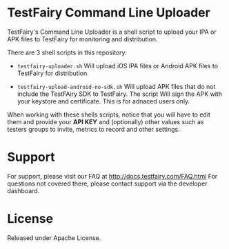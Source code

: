 TestFairy Command Line Uploader
===============================

TestFairy's Command Line Uploader is a shell script to upload your IPA or APK files to TestFairy for monitoring and distribution.

There are 3 shell scripts in this repository:

* `testfairy-uploader.sh`
  Will upload iOS IPA files or Android APK files to TestFairy for distribution.

* `testfairy-upload-android-no-sdk.sh`
  Will upload APK files that do not include the TestFAiry SDK to TestFairy. The script Will sign the APK with your keystore and certificate. This is for adnaced users only.


When working with these shells scripts, notice that you will have to edit them and provide your **API KEY** and (optionally) other values such as testers groups to invite, metrics to record and other settings.

Support 
=======

For support, please visit our FAQ at http://docs.testfairy.com/FAQ.html
For questions not covered there, please contact support via the developer dashboard.

License
=======

Released under Apache License.
